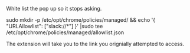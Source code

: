 White list the pop up so it stops asking.

sudo mkdir -p /etc/opt/chrome/policies/managed/ && echo '{ "URLAllowlist": ["slack://*"] }' |sudo tee /etc/opt/chrome/policies/managed/allowlist.json


The extension will take you to the link you orignially attempted to access.
